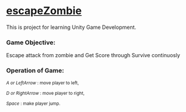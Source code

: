 # [escapeZombie](https://tangpoyu.itch.io/escapezombie)
This is project for learning Unity Game Development. 

### Game Objective:
Escape attack from zombie and Get Score through Survive continuosly

### Operation of Game: 

<sub> *A or LeftArrow* : move player to left,</sub>

<sub> *D or RightArrow* : move player to right,</sub>

<sub> *Space* : make player jump.</sub>
